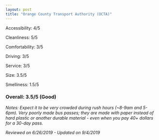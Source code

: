 ```yaml
---
layout: post
title: "Orange County Transport Authority (OCTA)"
---
```


Accessibility: 4/5

Cleanliness: 5/5

Comfortability: 3/5

Driving: 3/5

Service: 3/5

Size: 3.5/5

Smelliness: 1.5/5 

### Overall: 3.5/5 (Good)

*Notes: Expect it to be very crowded during rush hours (~8-9am and 5-6pm). Very poorly made bus passes; they are made with paper instead
of hard plastic or another durable material - even when you pay 40+ dollars for a 30-day pass.*

*Reviewed on 6/26/2019 - Updated on 9/4/2019*
